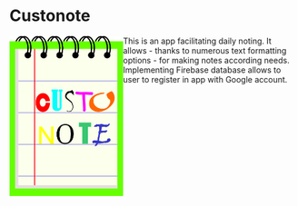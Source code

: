 <h1>Custonote</h1>

<img src="/app_icon.png" align="left" width="200px"/>
<p>This is an app facilitating daily noting. It allows - thanks to numerous text formatting options - for making notes according needs. Implementing Firebase database allows to user to register in app with Google account.<p>
